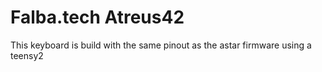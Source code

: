 # Falba.tech Atreus42

This keyboard is build with the same pinout as the astar firmware using
a teensy2

